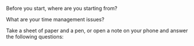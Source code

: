 Before you start, where are you starting from? 

What are your time management issues?

Take a sheet of paper and a pen, or open a note on your phone and answer the following questions: